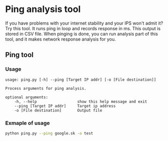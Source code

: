 # Ping analysis tool 

If you have problems with your internet stability and your IPS won't admit it? Try this tool.
It runs ping in loop and records response in ms. This output is stored in CSV file. When pinging is done, you can run analysis part of this tool, and it makes network response analysis for you. 

## Ping tool

### Usage

```
usage: ping.py [-h] --ping [Target IP addr] [-o [File destination]]

Process arguments for ping analysis.

optional arguments:
    -h, --help                  show this help message and exit
    --ping [Target IP addr]     Target ip address
    -o [File destination]       Output file

```

### Exmaple of usage
```bash
python ping.py --ping google.sk -o test
```
